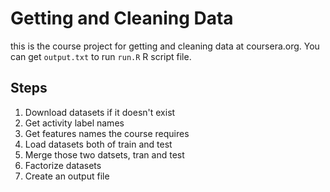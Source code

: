 Getting and Cleaning Data
=========================
this is the course project for getting and cleaning data at coursera.org. You can get `output.txt` to run `run.R` R script file.

Steps
-----
1. Download datasets if it doesn't exist
2. Get activity label names
3. Get features names the course requires
4. Load datasets both of train and test
5. Merge those two datsets, tran and test
6. Factorize datasets
7. Create an output file
